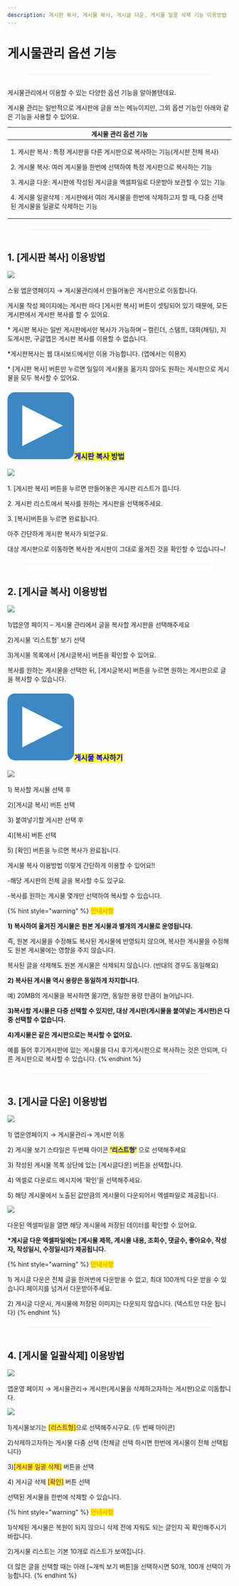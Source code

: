 ```yaml
---
description: 게시판 복사, 게시물 복사, 게시글 다운, 게시물 일괄 삭제 기능 이용방법
---
```


# 게시물관리 옵션 기능

<figure><img src="../../../.gitbook/assets/구분선 (4) (1).PNG" alt=""><figcaption></figcaption></figure>

게시물관리에서 이용할 수 있는 다양한 옵션 기능을 알아볼텐데요.

게시물 관리는 일반적으로 게시판에 글을 쓰는 메뉴이지만, 그외 옵션 기능인 아래와 같은 기능을 사용할 수 있어요.

| 게시물 관리 옵션 기능                                                                                                                                                                                                                             |
| ---------------------------------------------------------------------------------------------------------------------------------------------------------------------------------------------------------------------------------------- |
| <p>1. 게시판 복사 : 특정 게시판을 다른 게시판으로 복사하는 기능(게시판 전체 복사)</p><p>2. 게시물 복사: 여러 게시물을 한번에 선택하여 특정 게시판으로 복사하는 기능</p><p>3. 게시글 다운: 게시판에 작성된 게시글을 엑셀파일로 다운받아 보관할 수 있는 기능</p><p>4. 게시물 일괄삭제 : 게시판에서 여러 게시물을 한번에 삭제하고자 할 때, 다중 선택된 게시물을 일괄로 삭제하는 기능</p> |

<figure><img src="../../../.gitbook/assets/구분선 (4) (1).PNG" alt=""><figcaption></figcaption></figure>

## 1. \[게시판 복사] 이용방법

![](https://wp.swing2app.co.kr/wp-content/uploads/2019/12/%EA%B2%8C%EC%8B%9C%ED%8C%90%EB%B3%B5%EC%82%AC\_20.06.png)

스윙 앱운영페이지 → 게시물관리에서  만들어놓은 게시판으로 이동합니다.

게시물 작성 페이지에는 게시판 마다  \[게시판 복사] 버튼이 셋팅되어 있기 때문에, 모든 게시판에서 게시판 복사를 할 수 있어요.

\* 게시판 복사는 일반 게시판에서만 복사가 가능하며 –  캘린더, 스탬프, 대화(채팅), 지도게시판, 구글맵은 게시판 복사를 이용할 수 없습니다.

\*게시판복사는 웹 대시보드에서만 이용 가능합니다. (앱에서는 이용X)

\* \[게시판 복사] 버튼만 누르면 일일이 게시물을 옮기지 않아도 원하는 게시판으로 게시물을 모두 복사할 수 있어요.



### <img src="../../../.gitbook/assets/image (9).png" alt="" data-size="line"><mark style="color:blue;">**게시판 복사 방법**</mark>

![](https://wp.swing2app.co.kr/wp-content/uploads/2019/12/%EA%B2%8C%EC%8B%9C%ED%8C%90%EB%B3%B5%EC%82%AC1\_20.06.png)

1\. \[게시판 복사] 버튼을 누르면 만들어놓은 게시판 리스트가 뜹니다.

2\. 게시판 리스트에서 복사를 원하는 게시판을 선택해주세요.

3\. \[복사]버튼을 누르면 완료됩니다.

아주 간단하게 게시판 복사가 되었구요.&#x20;

대상 게시판으로 이동하면 복사한 게시판이 그대로 옮겨진 것을 확인할 수 있습니다\~!

<figure><img src="../../../.gitbook/assets/구분선 (4) (1).PNG" alt=""><figcaption></figcaption></figure>

## 2. \[게시글 복사] 이용방법

![](https://wp.swing2app.co.kr/wp-content/uploads/2019/12/%EA%B2%8C%EC%8B%9C%EB%AC%BC%EB%B3%B5%EC%82%AC\_20.06.png)

1\)앱운영 페이지 – 게시물 관리에서 글을 복사할 게시판을 선택해주세요

2\)게시물 ‘리스트형’ 보기 선택&#x20;

3\)게시물 목록에서  \[게시글복사] 버튼을 확인할 수 있어요.

복사를 원하는 게시물을 선택한 뒤, \[게시글복사] 버튼을 누르면 원하는 게시판으로 글을 복사할 수 있습니다.&#x20;



### <img src="../../../.gitbook/assets/image (9).png" alt="" data-size="line"><mark style="color:blue;">**게시물 복사하기**</mark><mark style="color:blue;">​</mark>

![](https://wp.swing2app.co.kr/wp-content/uploads/2019/12/%EA%B2%8C%EC%8B%9C%EB%AC%BC%EB%B3%B5%EC%82%AC1\_20.06.png)

1\) 복사할 게시물 선택 후

2\)\[게시글 복사] 버튼 선택&#x20;

3\) 붙여넣기할 게시판 선택 후

4\)\[복사] 버튼 선택

5\) \[확인] 버튼을 누르면 복사가 완료됩니다.&#x20;

게시물 복사 이용방법 이렇게 간단하게 이용할 수 있어요!!

\-해당 게시판의 전체 글을 복사할 수도 있구요.

\-복사를 원하는 게시물 몇개만 선택하여 복사할 수 있습니다.

{% hint style="warning" %}
<mark style="color:orange;">**안내사항**</mark>

**1) 복사하여 옮겨진 게시물은 원본 게시물과 별개의 게시물로 운영됩니다.**

즉, 원본 게시물을 수정해도 복사된 게시물에 반영되지 않으며, 복사한 게시물을 수정해도 원본 게시물에는 영향을 주지 않습니다.

복사된 글을 삭제해도 원본 게시물은 삭제되지 않습니다. (반대의 경우도 동일해요)

**2) 복사된 게시물 역시 용량은 동일하게 차지합니다.**

예) 20MB의 게시물을 복사하면 옮기면, 동일한 용량 만큼이 늘어납니다.

**3)복사할 게시물은 다중 선택할 수 있지만, 대상 게시판(게시물을 붙여넣는 게시판)은 다중 선택할 수 없습니다.**

**4)게시물은 같은 게시판으로는 복사할 수 없어요.**

예를 들어 후기게시판에 있는 게시물을 다시 후기게시판으로 복사하는 것은 안되며, 다른 게시판으로 복사할 수 있습니다.
{% endhint %}



<figure><img src="../../../.gitbook/assets/구분선 (4) (1).PNG" alt=""><figcaption></figcaption></figure>

## 3. \[게시글 다운] 이용방법

![](https://wp.swing2app.co.kr/wp-content/uploads/2019/05/%EA%B2%8C%EC%8B%9C%EA%B8%80%EB%8B%A4%EC%9A%B42.png)

1\) 앱운영페이지 → 게시물관리→ 게시판 이동

2\) 게시물 보기 스타일은 두번째 아이콘 <mark style="color:blue;">**‘리스트형’**</mark> 으로 선택해주세요

3\) 작성된 게시물 목록 상단에 있는 \[게시글다운] 버튼을 선택합니다.

4\) 엑셀로 다운로드 메시지에 ‘확인’을 선택해주세요.

5\) 해당 게시물에서 노출된 값만큼의 게시물이 다운되어서 엑셀파일로 제공됩니다.



![](https://wp.swing2app.co.kr/wp-content/uploads/2019/12/%EA%B2%8C%EC%8B%9C%EA%B8%80%EB%8B%A4%EC%9A%B43.png)

다운된 엑셀파일을 열면 해당 게시물에 저장된 데이터를 확인할 수 있어요.

**\*게시글 다운 엑셀파일에는 \[게시물 제목, 게시물 내용, 조회수, 댓글수, 좋아요수, 작성자, 작성일시, 수정일시]가 제공됩니다.**

{% hint style="warning" %}
<mark style="color:orange;">**안내사항**</mark>

1\) 게시글 다운은 전체 글을 한꺼번에 다운받을 수 없고, 최대 100개씩 다운 받을 수 있습니다.페이지를 넘겨서 다운받아주세요.

2\) 게시글 다운시, 게시물에 저장된 이미지는 다운되지 않습니다. (텍스트만 다운 됩니다)
{% endhint %}



<figure><img src="../../../.gitbook/assets/구분선 (4) (1).PNG" alt=""><figcaption></figcaption></figure>

## 4. \[게시물 일괄삭제] 이용방법

![](https://wp.swing2app.co.kr/wp-content/uploads/2019/11/%EC%9D%BC%EA%B4%84%EC%82%AD%EC%A0%9C.png)

앱운영 페이지 → 게시물관리→ 게시판(게시물을 삭제하고자하는 게시판)으로 이동합니다.



![](https://wp.swing2app.co.kr/wp-content/uploads/2019/12/%EA%B2%8C%EC%8B%9C%EB%AC%BC%EC%82%AD%EC%A0%9C.png)

1\)게시물보기는 <mark style="color:purple;">\[리스트형]</mark>으로 선택해주시구요. (두 번째 아이콘)

2\)삭제하고자하는 게시물 다중 선택 (전체글 선택 하시면 한번에 게시물이 전체 선택됩니다)

3\)<mark style="color:purple;">\[게시물 일괄 삭제]</mark> 버튼을 선택

4\) 게시글 삭제 <mark style="color:purple;">\[확인]</mark> 버튼 선택&#x20;

&#x20;선택된 게시물을 한번에 삭제할 수 있습니다.

{% hint style="warning" %}
<mark style="color:orange;">**안내사항**</mark>

1\)삭제된 게시물은 복원이 되지 않으니 삭제 전에 지워도 되는 글인지 꼭 확인해주시기 바랍니다.

2\)게시물 리스트는 기본 10개로 리스트가 보여집니다.

더 많은 글을 선택할 때는 아래 \[\~개씩 보기 버튼]을 선택하시면 50개, 100개 선택이 가능합니다.
{% endhint %}

